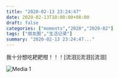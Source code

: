 ```yaml
---
title: "2020-02-13 23:24:47"
date: 2020-02-13T10:00:00+08:00
draft: false
categories: ["moments","2020","2020-02"]
tags: ["朋友圈","生活记录"]
summary: "2020-02-13 23:24:47..."
---
```


我十分想吃耙耙柑！！！[流泪][流泪][流泪]

![Media 1](/Moments/photos/2020-02-13/202002132324470.jpg)

